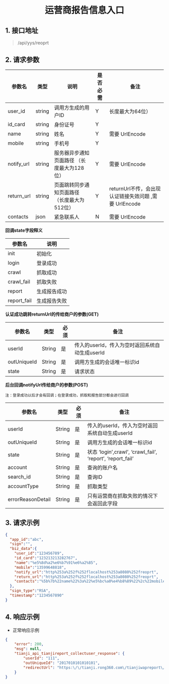 # <center><span id="运营商报告信息入口">运营商报告信息入口</span></center>


## 1. 接口地址
 > /api/yys/reoprt

## 2. 请求参数
| 参数名 | 类型 | 说明 | 是否必需 | 备注 |
| --| -- | -- | -- | -- |
| user_id    | string | 调用方生成的用户ID                 | Y |长度最大为64位）  |
| id_card    | string | 身份证号                                              		     | Y |  |
| name       | string | 姓名 						     | Y | 需要 UrlEncode |
| mobile     | string | 手机号 						 | Y |  |
| notify_url | string | 服务器异步通知页面路径 （长度最大为128位）     | Y | 需要 UrlEncode |
| return_url | string | 页面跳转同步通知页面路径 （长度最大为512位）| Y | returnUrl不传，会出现认证链接失效问题 ,需要 UrlEncode  |
| contacts   | json   | 紧急联系人 						 | N | 需要 UrlEncode|

**回调state字段释义**

| 参数名 |  说明 | 
| -- |  -- |
| init | 初始化 |  
| login   | 登录成功 |  
| crawl | 抓取成功 |  
| crawl_fail | 抓取失败 | 
| report | 生成报告成功 |  
| report_fail | 生成报告失败 | 


**认证成功跳转returnUrl的传给商户的参数(GET)**

| 参数名 | 类型 | 必须 | 备注 |
| -- | -- | -- | -- |
| userId     | String | 是 | 传入的userId，传入为空时返回系统自动生成userId |
| outUniqueId     | String | 是  | 调用方生成的会话唯一标识id|
| state    | String | 是   |请求状态  |
 

**后台回调notifyUrl传给商户的参数(POST)**

`注：登录成功以后才会有回调；在登录成功，抓取和报告部分都会进行回调`

| 参数名 | 类型 | 必须 | 备注 |
| -- | -- | -- | -- |
| userId     | String | 是 | 传入的userId，传入为空时返回系统自动生成userId |
| outUniqueId     | String | 是  | 调用方生成的会话唯一标识id|
| state    | String | 是   |状态 ‘login’,crawl’, ‘crawl_fail’, ‘report’, ‘report_fail’  |
| account    | String | 是   |查询的账户名 |
| search_id    | String | 是   |查询ID |
| accountType    | String | 是   |抓取类型 |
| errorReasonDetail    | String | 是   |只有运营商在抓取失败的情况下会返回此字段 |

## 3. 请求示例
```json
{
  "app_id":"abc",
  "sign":"",
  "biz_data":{
  	"user_id":"123456789",
    "id_card":"123213213282767",
    "name":"%e5%8d%a2%e6%b7%91%e6%a2%85",
    "mobile":"13599648818",
    "notify_url":"http%253a%252f%252flocalhost%253a8080%252freoprt",
    "return_url":"http%253a%252f%252flocalhost%253a8080%252freoprt",
    "contacts":"%5b%7b%22name%22%3a%22%e5%bc%a0%e4%b8%89%22%2c%22mobile%22%3a%221300000000%22%7d%2c%7b%22name%22%3a%22%e6%9d%8e%e5%9b%9b%22%2c%22mobile%22%3a%221300000001%22%7d%5d"
  },
  "sign_type":"RSA",
  "timestamp":"1234567890"
}
```
## 4. 响应示例
* 正常响应示例 
```json
{
    "error": 200,
    "msg": null,
    "tianji_api_tianjireport_collectuser_response": {
        "userId": "111",
        "outUniqueId": "2017010101010101",
        "redirectUrl": "https:\/\/tianji.rong360.com\/tianjiwapreport\/login?data=nD%2BRaNTUBXKJrM1QPpIetAWrE6MrA%2BY3XsXV8RBRpXZXdp06yTMhd0V1KE9SchzHipT4gpfaQwEf%2BsXY4xc6nnAJVyarKpEFvbUWa9C8fv5WShWEBB1oG8T%2F0aVEm6njtUf38I2VKVz08gA%2FoX8l4jppFCkZpAeuu6%2FPwZaMuDoLMqzLvojCh%2BE2v%2FompiO%2FACR73S7wE9yjiap19CiCaPz4T%2BDl2aBZddtuQxKz5iU%3D"
    }
}
```
